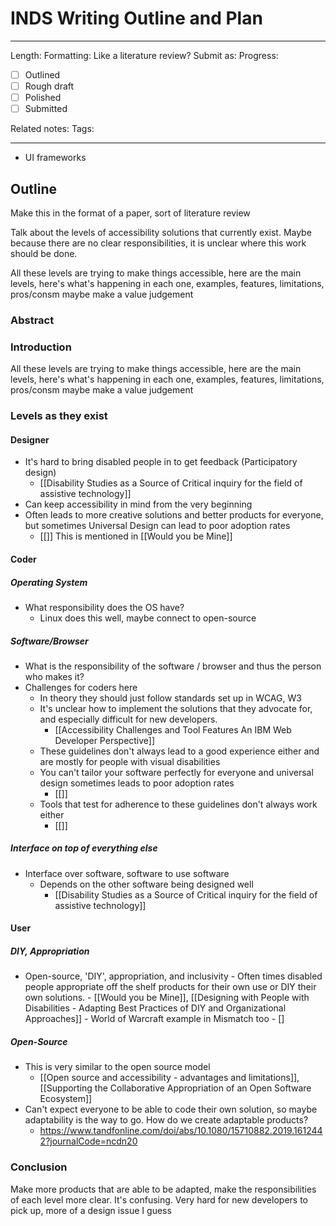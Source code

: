 # INDS Writing Outline and Plan

---

Length:
Formatting: Like a literature review?
Submit as:
Progress:
- [ ] Outlined
- [ ] Rough draft
- [ ] Polished
- [ ] Submitted

Related notes:
Tags:

--- 

- UI frameworks

## Outline

Make this in the format of a paper, sort of literature review

Talk about the levels of accessibility solutions that currently exist. Maybe because there are no clear responsibilities, it is unclear where this work should be done.

All these levels are trying to make things accessible, here are the main levels, here's what's happening in each one, examples, features, limitations, pros/consm maybe make a value judgement

### Abstract

### Introduction

All these levels are trying to make things accessible, here are the main levels, here's what's happening in each one, examples, features, limitations, pros/consm maybe make a value judgement


### Levels as they exist

#### Designer

- It's hard to bring disabled people in to get feedback (Participatory design)
	- [[Disability Studies as a Source of Critical inquiry for the field of assistive technology]]
- Can keep accessibility in mind from the very beginning
- Often leads to more creative solutions and better products for everyone, but sometimes Universal Design can lead to poor adoption rates
	- [[]] This is mentioned in [[Would you be Mine]]

#### Coder

##### Operating System

- What responsibility does the OS have?
	- Linux does this well, maybe connect to open-source

##### Software/Browser

- What is the responsibility of the software / browser and thus the person who makes it?
- Challenges for coders here
	- In theory they should just follow standards set up in WCAG, W3 
	- It's unclear how to implement the solutions that they advocate for, and especially difficult for new developers. 
		-  [[Accessibility Challenges and Tool Features An IBM Web Developer Perspective]]
	-  These guidelines don't always lead to a good experience either and are mostly for people with visual disabilities 
	-  You can't tailor your software perfectly for everyone and universal design sometimes leads to poor adoption rates
		-  [[]]
	-  Tools that test for adherence to these guidelines don't always work either
		- [[]]

##### Interface on top of everything else

- Interface over software, software to use software
	- Depends on the other software being designed well
		- [[Disability Studies as a Source of Critical inquiry for the field of assistive technology]]

#### User

##### DIY, Appropriation

- Open-source, 'DIY', appropriation, and inclusivity 
		- Often times disabled people appropriate off the shelf products for their own use or DIY their own solutions.
			- [[Would you be Mine]], [[Designing with People with Disabilities - Adapting Best Practices of DIY and Organizational Approaches]]
		- World of Warcraft example in Mismatch too
			- []

##### Open-Source

- This is very similar to the open source model
	-  [[Open source and accessibility - advantages and limitations]], [[Supporting the Collaborative Appropriation of an Open Software Ecosystem]]
-  Can't expect everyone to be able to code their own solution, so maybe adaptability is the way to go. How do we create adaptable products?
	-  https://www.tandfonline.com/doi/abs/10.1080/15710882.2019.1612442?journalCode=ncdn20


### Conclusion

Make more products that are able to be adapted, make the responsibilities of each level more clear. It's confusing. Very hard for new developers to pick up, more of a design issue I guess